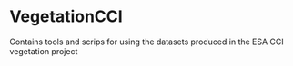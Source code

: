 # VegetationCCI
Contains tools and scrips for using the datasets produced in the ESA CCI vegetation project
